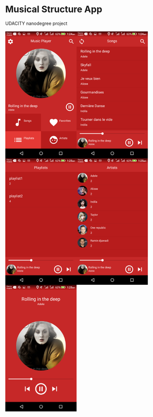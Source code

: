 # Musical Structure App
UDACITY nanodegree project
<br/>
<br/>
<img align="left" width="225" height="400" src="screenshots/Screenshot_2019-05-07-01-24-36.png" />
<img align="left" width="225" height="400" src="screenshots/Screenshot_2019-05-07-01-24-46.png" />
<img align="left" width="225" height="400" src="screenshots/Screenshot_2019-05-07-01-25-06.png" />
<img align="left" width="225" height="400" src="screenshots/Screenshot_2019-05-07-01-25-16.png" />
<img align="left" width="225" height="400" src="screenshots/Screenshot_2019-05-07-01-25-27.png" />
